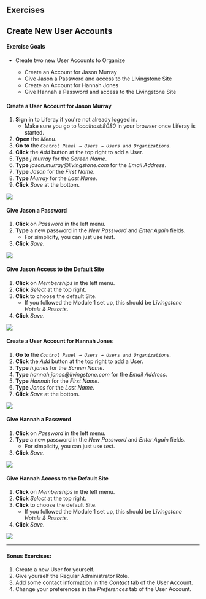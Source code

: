 <h2 class="exercise">Exercises</h2>

## Create New User Accounts

<div class="ahead">
<h4>Exercise Goals</h4>
<ul>
    <li>Create two new User Accounts to Organize</li>
    <ul>
        <li>Create an Account for Jason Murray</li>
        <li>Give Jason a Password and access to the Livingstone Site</li>
        <li>Create an Account for Hannah Jones</li>
        <li>Give Hannah a Password and access to the Livingstone Site</li>
    </ul>
</ul>
</div>

#### Create a User Account for Jason Murray
1. **Sign in** to Liferay if you're not already logged in.
    * Make sure you go to _localhost:8080_ in your browser once Liferay is started.
2. **Open** the _Menu_.
3. **Go to** the _`Control Panel → Users → Users and Organizations`_.
4. **Click** the _Add_ button at the top right to add a User.
5. **Type** _j.murray_ for the _Screen Name_.
6. **Type** _jason.murray@livingstone.com_ for the _Email Address_.
7. **Type** _Jason_ for the _First Name_.
8. **Type** _Murray_ for the _Last Name_.
9. **Click** _Save_ at the bottom.

<img src="../images/jmurray-added.png" style="max-height: 25%" />

#### Give Jason a Password
1. **Click** on _Password_ in the left menu.
2. **Type** a new password in the _New Password_ and _Enter Again_ fields.
    * For simplicity, you can just use _test_.
3. **Click** _Save_.

<img src="../images/added-password.png" style="max-height: 30%" />

#### Give Jason Access to the Default Site
1. **Click** on _Memberships_ in the left menu.
2. **Click** _Select_ at the top right.
3. **Click** to choose the default Site.
    * If you followed the Module 1 set up, this should be _Livingstone Hotels & Resorts_.
4. **Click** _Save_.

<img src="../images/site-membership.png" style="max-height: 30%" />

#### Create a User Account for Hannah Jones
1. **Go to** the _`Control Panel → Users → Users and Organizations`_.
2. **Click** the _Add_ button at the top right to add a User.
3. **Type** _h.jones_ for the _Screen Name_.
4. **Type** _hannah.jones@livingstone.com_ for the _Email Address_.
5. **Type** _Hannah_ for the _First Name_.
6. **Type** _Jones_ for the _Last Name_.
7. **Click** _Save_ at the bottom.

<img src="../images/hannah-added.png" style="max-height: 25%" />

#### Give Hannah a Password
1. **Click** on _Password_ in the left menu.
2. **Type** a new password in the _New Password_ and _Enter Again_ fields.
    * For simplicity, you can just use _test_.
3. **Click** _Save_.

<img src="../images/added-password.png" style="max-height: 30%" />

#### Give Hannah Access to the Default Site
1. **Click** on _Memberships_ in the left menu.
2. **Click** _Select_ at the top right.
3. **Click** to choose the default Site.
    * If you followed the Module 1 set up, this should be _Livingstone Hotels & Resorts_.
4. **Click** _Save_.

<img src="../images/site-membership.png" style="max-height: 30%" />

---

#### Bonus Exercises:
1. Create a new User for yourself.
2. Give yourself the Regular Administrator Role.
3. Add some contact information in the _Contact_ tab of the User Account.
4. Change your preferences in the _Preferences_ tab of the User Account.